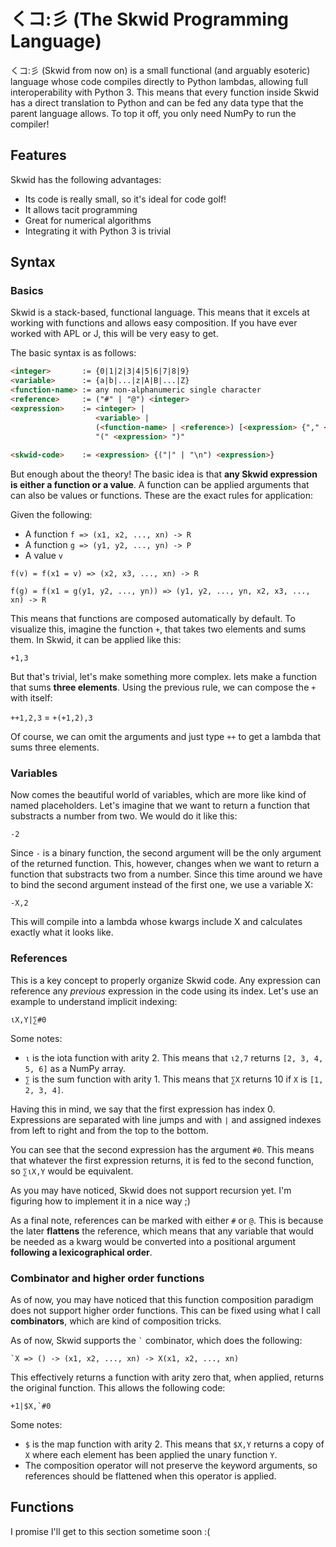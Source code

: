 # くコ:彡 (The Skwid Programming Language)
 くコ:彡 (Skwid from now on) is a small functional (and arguably esoteric) language whose code compiles directly to Python lambdas, allowing full interoperability with Python 3. This means that every function inside Skwid has a direct translation to Python and can be fed any data type that the parent language allows. To top it off, you only need NumPy to run the compiler!
 
 ## Features
 
 Skwid has the following advantages:
 * Its code is really small, so it's ideal for code golf!
 * It allows tacit programming
 * Great for numerical algorithms
 * Integrating it with Python 3 is trivial
 
 ## Syntax
 
 ### Basics
 
Skwid is a stack-based, functional language. This means that it excels at working with functions and allows easy composition. If you have ever worked with APL or J, this will be very easy to get.

The basic syntax is as follows:

```html
<integer>       := {0|1|2|3|4|5|6|7|8|9}
<variable>      := {a|b|...|z|A|B|...|Z}
<function-name> := any non-alphanumeric single character
<reference>     := ("#" | "@") <integer>
<expression>    := <integer> | 
                   <variable> |
                   (<function-name> | <reference>) [<expression> {"," <expression>}]
                   "(" <expression> ")"
                    
<skwid-code>    := <expression> {("|" | "\n") <expression>}
```

But enough about the theory! The basic idea is that **any Skwid expression is either a function or a value**. A function can be applied arguments that can also be values or functions. These are the exact rules for application:

Given the following:
* A function ```f => (x1, x2, ..., xn) -> R```
* A function ```g => (y1, y2, ..., yn) -> P```
* A value ```v```

```f(v) = f(x1 = v) => (x2, x3, ..., xn) -> R```

```f(g) = f(x1 = g(y1, y2, ..., yn)) => (y1, y2, ..., yn, x2, x3, ..., xn) -> R```

This means that functions are composed automatically by default. To visualize this, imagine the function ```+```, that takes two elements and sums them. In Skwid, it can be applied like this:

```+1,3```

But that's trivial, let's make something more complex. lets make a function that sums **three elements**. Using the previous rule, we can compose the ```+``` with itself:

```++1,2,3``` = ```+(+1,2),3```

Of course, we can omit the arguments and just type ```++``` to get a lambda that sums three elements.

### Variables

Now comes the beautiful world of variables, which are more like kind of named placeholders. Let's imagine that we want to return a function that substracts a number from two. We would do it like this:

```-2```

Since ```-``` is a binary function, the second argument will be the only argument of the returned function. This, however, changes when we want to return a function that substracts two from a number. Since this time around we have to bind the second argument instead of the first one, we use a variable X:

```-X,2```

This will compile into a lambda whose kwargs include X and calculates exactly what it looks like.

### References

This is a key concept to properly organize Skwid code. Any expression can reference any *previous* expression in the code using its index. Let's use an example to understand implicit indexing:

```
ιX,Y|∑#0
```
Some notes:
* ```ι``` is the iota function with arity 2. This means that ```ι2,7``` returns ```[2, 3, 4, 5, 6]``` as a NumPy array.
* ```∑``` is the sum function with arity 1. This means that ```∑X``` returns 10 if ```X``` is ```[1, 2, 3, 4]```.

Having this in mind, we say that the first expression has index 0. Expressions are separated with line jumps and with ```|``` and assigned indexes from left to right and from the top to the bottom.

You can see that the second expression has the argument ```#0```. This means that whatever the first expression returns, it is fed to the second function, so ```∑ιX,Y``` would be equivalent.

As you may have noticed, Skwid does not support recursion yet. I'm figuring how to implement it in a nice way ;)

As a final note, references can be marked with either ```#``` or ```@```. This is because the later **flattens** the reference, which means that any variable that would be needed as a kwarg would be converted into a positional argument **following a lexicographical order**.

### Combinator and higher order functions

As of now, you may have noticed that this function composition paradigm does not support higher order functions. This can be fixed using what I call **combinators**, which are kind of composition tricks.

As of now, Skwid supports the ``` ` ``` combinator, which does the following:

```
`X => () -> (x1, x2, ..., xn) -> X(x1, x2, ..., xn)
```

This effectively returns a function with arity zero that, when applied, returns the original function. This allows the following code:

```
+1|$X,`#0
```

Some notes:
* ```$``` is the map function with arity 2. This means that ```$X,Y``` returns a copy of ```X``` where each element has been applied the unary function ```Y```.
* The composition operator will not preserve the keyword arguments, so references should be flattened when this operator is applied.

## Functions
 
I promise I'll get to this section sometime soon :(
